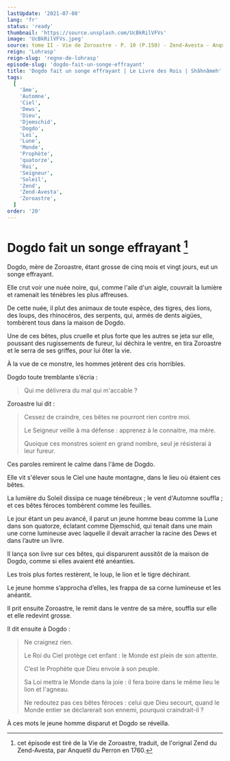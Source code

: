 ```yaml
---
lastUpdate: '2021-07-08'
lang: 'fr'
status: 'ready'
thumbnail: 'https://source.unsplash.com/UcBkRilVFVs'
image: 'UcBkRilVFVs.jpeg'
source: tome II - Vie de Zoroastre - P. 10 (P.150) - Zend-Avesta - Anquetil du Perron
reign: 'Lohrasp'
reign-slug: 'regne-de-lohrasp'
episode-slug: 'dogdo-fait-un-songe-effrayant'
title: 'Dogdo fait un songe effrayant | Le Livre des Rois | Shâhnâmeh'
tags:
  [
    'âme',
    'Automne',
    'Ciel',
    'Dews',
    'Dieu',
    'Djemschid',
    'Dogdo',
    'Loi',
    'Lune',
    'Monde',
    'Prophète',
    'quatorze',
    'Roi',
    'Seigneur',
    'Soleil',
    'Zend',
    'Zend-Avesta',
    'Zoroastre',
  ]
order: '20'
---
```


<!-- LTeX: language=fr -->

# Dogdo fait un songe effrayant [^1]

Dogdo, mère de Zoroastre, étant grosse de cinq mois et vingt jours, eut un songe effrayant.

Elle crut voir une nuée noire, qui, comme l'aile d'un aigle, couvrait la lumière et ramenait les ténèbres les plus affreuses.

De cette nuée, il plut des animaux de toute espèce, des tigres, des lions, des loups, des rhinocéros, des serpents, qui, armés de dents aigües, tombèrent tous dans la maison de Dogdo.

Une de ces bêtes, plus cruelle et plus forte que les autres se jeta sur elle, poussant des rugissements de fureur, lui déchira le ventre, en tira Zoroastre et le serra de ses griffes, pour lui ôter la vie.

À la vue de ce monstre, les hommes jetèrent des cris horribles.

Dogdo toute tremblante s’écria :

> Qui me délivrera du mal qui m'accable ?

Zoroastre lui dit :

> Cessez de craindre, ces bêtes ne pourront rien contre moi.
>
> Le Seigneur veille à ma défense : apprenez à le connaitre, ma mère.
>
> Quoique ces monstres soient en grand nombre, seul je résisterai à leur fureur.

Ces paroles remirent le calme dans l'âme de Dogdo.

Elle vit s'élever sous le Ciel une haute montagne, dans le lieu où étaient ces bêtes.

La lumière du Soleil dissipa ce nuage ténébreux ; le vent d'Automne souffla ; et ces bêtes féroces tombèrent comme les feuilles.

Le jour étant un peu avancé, il parut un jeune homme beau comme la Lune dans son quatorze, éclatant comme Djemschid, qui tenait dans une main une corne lumineuse avec laquelle il devait arracher la racine des Dews et dans l’autre un livre.

Il lança son livre sur ces bêtes, qui disparurent aussitôt de la maison de Dogdo, comme si elles avaient été anéanties.

Les trois plus fortes restèrent, le loup, le lion et le tigre déchirant.

Le jeune homme s’approcha d’elles, les frappa de sa corne lumineuse et les anéantit.

Il prit ensuite Zoroastre, le remit dans le ventre de sa mère, souffla sur elle et elle redevint grosse.

Il dit ensuite à Dogdo :

> Ne craignez rien.
>
> Le Roi du Ciel protège cet enfant : le Monde est plein de son attente.
>
> C’est le Prophète que Dieu envoie à son peuple.
>
> Sa Loi mettra le Monde dans la joie : il fera boire dans le même lieu le lion et l'agneau.
>
> Ne redoutez pas ces bêtes féroces : celui que Dieu secourt, quand le Monde entier se déclarerait son ennemi, pourquoi craindrait-il ?

À ces mots le jeune homme disparut et Dogdo se réveilla.

[^1]: cet épisode est tiré de la Vie de Zoroastre, traduit, de l'orignal Zend du Zend-Avesta, par Anquetil du Perron en 1760.
